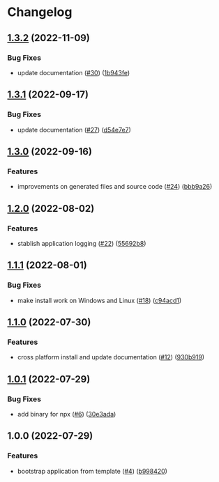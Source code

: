 # Changelog

## [1.3.2](https://github.com/allisonmachado/create-typescript-application/compare/v1.3.1...v1.3.2) (2022-11-09)


### Bug Fixes

* update documentation ([#30](https://github.com/allisonmachado/create-typescript-application/issues/30)) ([1b943fe](https://github.com/allisonmachado/create-typescript-application/commit/1b943fe319a9239fe8317323090637a8bb4c2f71))

## [1.3.1](https://github.com/allisonmachado/create-typescript-application/compare/v1.3.0...v1.3.1) (2022-09-17)


### Bug Fixes

* update documentation ([#27](https://github.com/allisonmachado/create-typescript-application/issues/27)) ([d54e7e7](https://github.com/allisonmachado/create-typescript-application/commit/d54e7e76100bc7281d5ca27bb85f371c68fa265f))

## [1.3.0](https://github.com/allisonmachado/create-typescript-application/compare/v1.2.0...v1.3.0) (2022-09-16)


### Features

* improvements on generated files and source code ([#24](https://github.com/allisonmachado/create-typescript-application/issues/24)) ([bbb9a26](https://github.com/allisonmachado/create-typescript-application/commit/bbb9a26b7e00b0a318b1b483047fec1e2b8b901f))

## [1.2.0](https://github.com/allisonmachado/create-typescript-application/compare/v1.1.1...v1.2.0) (2022-08-02)


### Features

* stablish application logging ([#22](https://github.com/allisonmachado/create-typescript-application/issues/22)) ([55692b8](https://github.com/allisonmachado/create-typescript-application/commit/55692b8a172717814db2bed705c392654dc4aee2))

## [1.1.1](https://github.com/allisonmachado/create-typescript-application/compare/v1.1.0...v1.1.1) (2022-08-01)


### Bug Fixes

* make install work on Windows and Linux ([#18](https://github.com/allisonmachado/create-typescript-application/issues/18)) ([c94acd1](https://github.com/allisonmachado/create-typescript-application/commit/c94acd17f6f77545b99a48d85ba9a70eb9c26683))

## [1.1.0](https://github.com/allisonmachado/create-typescript-application/compare/v1.0.1...v1.1.0) (2022-07-30)


### Features

* cross platform install and update documentation ([#12](https://github.com/allisonmachado/create-typescript-application/issues/12)) ([930b919](https://github.com/allisonmachado/create-typescript-application/commit/930b919679572c09386ada4fbabdcdf5d5162563))

## [1.0.1](https://github.com/allisonmachado/create-typescript-application/compare/v1.0.0...v1.0.1) (2022-07-29)


### Bug Fixes

* add binary for npx ([#6](https://github.com/allisonmachado/create-typescript-application/issues/6)) ([30e3ada](https://github.com/allisonmachado/create-typescript-application/commit/30e3ada330f74c50635f68d2123186e76ead5815))

## 1.0.0 (2022-07-29)


### Features

* bootstrap application from template ([#4](https://github.com/allisonmachado/create-typescript-application/issues/4)) ([b998420](https://github.com/allisonmachado/create-typescript-application/commit/b998420f047bfb1ba817f64357723ea38e85140e))
